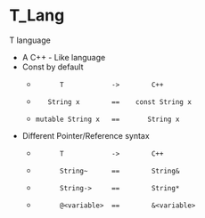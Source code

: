 # T_Lang
T language
- A C++ - Like language
- Const by default
  -           T            ->        C++
  -        String x        ==    const String x
  -     mutable String x   ==       String x

- Different Pointer/Reference syntax
  -           T            ->        C++
  -           String~      ==        String&
  -           String->     ==        String*
  -           @<variable>  ==        &<variable>   
